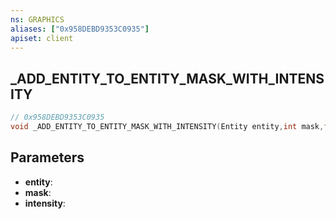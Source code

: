 ```yaml
---
ns: GRAPHICS
aliases: ["0x958DEBD9353C0935"]
apiset: client
---
```

## _ADD_ENTITY_TO_ENTITY_MASK_WITH_INTENSITY

```c
// 0x958DEBD9353C0935
void _ADD_ENTITY_TO_ENTITY_MASK_WITH_INTENSITY(Entity entity,int mask,float intensity);
```


## Parameters
* **entity**:
* **mask**:
* **intensity**: